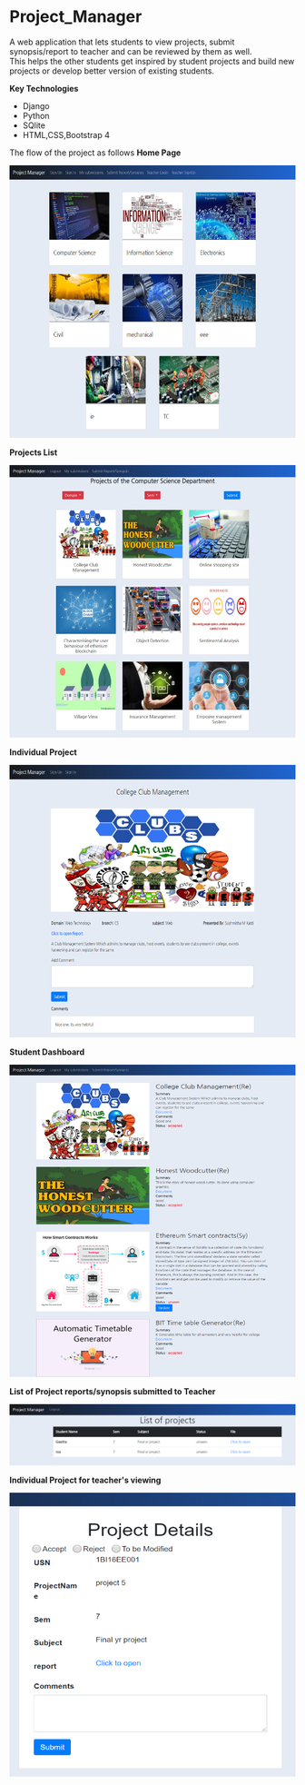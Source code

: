 # Project_Manager
A web application that lets students to view projects, submit synopsis/report to teacher and can be reviewed by them as well.<br/>
This helps the other students get inspired by student projects and build new projects or develop better version of existing students.

**Key Technologies**
* Django
* Python
* SQlite
* HTML,CSS,Bootstrap 4


The flow of the project as follows
<b>Home Page</b>

<img src="./ReadmeImages/homepage.png" alt="Home Page" width="660" height="480"/>
<br/>

**Projects List**

<img src="./ReadmeImages/projectList1.jpeg" alt="ProjectsList Page" width="660" height="480"/>
<br/>

**Individual Project**

<img src="./ReadmeImages/Individual Project.png" alt="Individual Projects Page" width="660" height="480"/>
<br/>

**Student Dashboard**

<img src="./ReadmeImages/student-dashboard.png" alt="Dtudent Dashboard Page" width="660" height="550"/>
<br/>


**List of Project reports/synopsis submitted to Teacher**

<img src="./ReadmeImages/teacher list.PNG" alt="Teacher's View of projects list" width="660"/>

**Individual Project for teacher's viewing**

<img src="./ReadmeImages/teacher view.PNG" alt="Teacher's View of an individual project" width="560" height="500"/>


